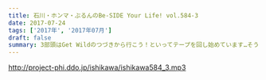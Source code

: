 ```yaml
---
title: 石川・ホンマ・ぶるんのBe-SIDE Your Life! vol.584-3
date: 2017-07-24
tags: ['2017年', '2017年07月']
draft: false
summary: 3部頭はGet Wildのつづきから行こう！といってテープを回し始めています…そうだったはずです。MIURA
---
```


http://project-phi.ddo.jp/ishikawa/ishikawa584_3.mp3
